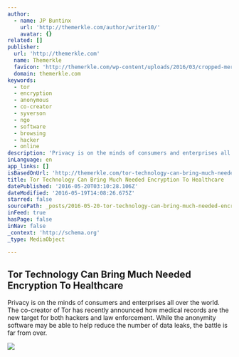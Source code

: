 ```yaml
---
author:
  - name: JP Buntinx
    url: 'http://themerkle.com/author/writer10/'
    avatar: {}
related: []
publisher:
  url: 'http://themerkle.com'
  name: Themerkle
  favicon: 'http://themerkle.com/wp-content/uploads/2016/03/cropped-merkle-white-1-192x192.png'
  domain: themerkle.com
keywords:
  - tor
  - encryption
  - anonymous
  - co-creator
  - syverson
  - ngo
  - software
  - browsing
  - hacker
  - online
description: 'Privacy is on the minds of consumers and enterprises all over the world. The co-creator of Tor has recently announced how medical records are the new target for both hackers and law enforcement. While the anonymity software may be able to help reduce the number of data leaks, the battle is far from over.'
inLanguage: en
app_links: []
isBasedOnUrl: 'http://themerkle.com/tor-technology-can-bring-much-needed-encryption-to-healthcare/'
title: Tor Technology Can Bring Much Needed Encryption To Healthcare
datePublished: '2016-05-20T03:10:28.106Z'
dateModified: '2016-05-19T14:08:26.675Z'
starred: false
sourcePath: _posts/2016-05-20-tor-technology-can-bring-much-needed-encryption-to-healthcar.md
inFeed: true
hasPage: false
inNav: false
_context: 'http://schema.org'
_type: MediaObject

---
```

<article style=""><h1>Tor Technology Can Bring Much Needed Encryption To Healthcare</h1><p>Privacy is on the minds of consumers and enterprises all over the world. The co-creator of Tor has recently announced how medical records are the new target for both hackers and law enforcement. While the anonymity software may be able to help reduce the number of data leaks, the battle is far from over.</p><img src="http://themerkle.com/wp-content/uploads/2016/05/shutterstock_282242009.jpg" /></article>